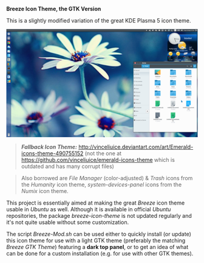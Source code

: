 **Breeze Icon Theme, the GTK Version**

This is a slightly modified variation of the great KDE Plasma 5 icon theme.

![screenshot](Breeze-Screenshot.png)

> ***Fallback Icon Theme:*** http://vinceliuice.deviantart.com/art/Emerald-icons-theme-490755152 (not the one at https://github.com/vinceliuice/emerald-icons-theme which is outdated and has many corrupt files)

> Also borrowed are *File Manager* (color-adjusted) & *Trash* icons from the *Humanity* icon theme, *system-devices-panel* icons from the *Numix* icon theme.

This project is essentially aimed at making the great *Breeze* icon theme usable in *Ubuntu* as well.
Although it is available in official *Ubuntu* repositories, the package *breeze-icon-theme* is not updated regularly and it's not quite usable without some customization.

The script *Breeze-Mod.sh* can be used either to quickly install (or update) this icon theme for use with a light GTK theme (preferably the matching *Breeze GTK Theme*) featuring a **dark top panel**, or to get an idea of what can be done for a custom installation (e.g. for use with other GTK themes).
